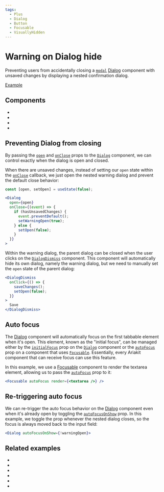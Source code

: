 ```yaml
---
tags:
  - Plus
  - Dialog
  - Button
  - Focusable
  - VisuallyHidden
---
```


# Warning on Dialog hide

<div data-description>

Preventing users from accidentally closing a [`modal`](/reference/dialog#modal) [Dialog](/components/dialog) component with unsaved changes by displaying a nested confirmation dialog.

</div>

<div data-tags></div>

<a href="./index.react.tsx" data-playground>Example</a>

## Components

<div data-cards="components">

- [](/components/dialog)
- [](/components/button)
- [](/components/focusable)
- [](/components/visually-hidden)

</div>

## Preventing Dialog from closing

By passing the [`open`](/reference/dialog#open) and [`onClose`](/reference/dialog#onclose) props to the [`Dialog`](/reference/dialog) component, we can control exactly when the dialog is open and closed.

When there are unsaved changes, instead of setting our `open` state within the [`onClose`](/reference/dialog#onclose) callback, we just open the nested warning dialog and prevent the default close behavior:

```jsx {7,8,10}
const [open, setOpen] = useState(false);

<Dialog
  open={open}
  onClose={(event) => {
    if (hasUnsavedChanges) {
      event.preventDefault();
      setWarningOpen(true);
    } else {
      setOpen(false);
    }
  }}
>
```

Within the warning dialog, the parent dialog can be closed when the user clicks on the [`DialogDismiss`](/reference/dialog-dismiss) component. This component will automatically hide its own dialog, namely the warning dialog, but we need to manually set the `open` state of the parent dialog:

```jsx {2-5}
<DialogDismiss
  onClick={() => {
    saveChanges();
    setOpen(false);
  }}
>
  Save
</DialogDismiss>
```

## Auto focus

The [Dialog](/components/dialog) component will automatically focus on the first tabbable element when it's open. This element, known as the "initial focus", can be managed either by the [`initialFocus`](/reference/dialog#initialfocus) prop on the [`Dialog`](/reference/dialog) component or the [`autoFocus`](/reference/focusable#autofocus) prop on a component that uses [`Focusable`](/reference/focusable). Essentially, every Ariakit component that can receive focus can use this feature.

In this example, we use a [Focusable](/components/focusable) component to render the textarea element, allowing us to pass the [`autoFocus`](/reference/focusable#autofocus) prop to it:

```jsx
<Focusable autoFocus render={<textarea />} />
```

## Re-triggering auto focus

We can re-trigger the auto focus behavior on the [Dialog](/components/dialog) component even when it's already open by toggling the [`autoFocusOnShow`](/reference/dialog#autofocusonshow) prop. In this example, we toggle the prop whenever the nested dialog closes, so the focus is always moved back to the input field:

```jsx
<Dialog autoFocusOnShow={!warningOpen}>
```

## Related examples

<div data-cards="examples">

- [](/examples/dialog-nested)
- [](/examples/dialog-animated)
- [](/examples/dialog-menu)
- [](/examples/dialog-backdrop-scrollable)
- [](/examples/dialog-next-router)
- [](/examples/combobox-textarea)

</div>
